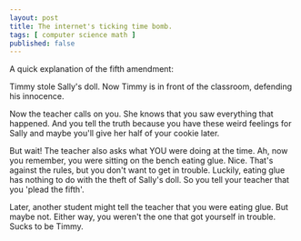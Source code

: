 ```yaml
---
layout: post
title: The internet's ticking time bomb.
tags: [ computer science math ]
published: false
---
```



A quick explanation of the fifth amendment:

Timmy stole Sally's doll. Now Timmy is in front of the classroom, defending his innocence.

Now the teacher calls on you. She knows that you saw everything that happened. And you tell the truth because you have these weird feelings for Sally and maybe you'll give her half of your cookie later.

But wait! The teacher also asks what YOU were doing at the time. Ah, now you remember, you were sitting on the bench eating glue. Nice. That's against the rules, but you don't want to get in trouble. Luckily, eating glue has nothing to do with the theft of Sally's doll. So you tell your teacher that you 'plead the fifth'.

Later, another student might tell the teacher that you were eating glue. But maybe not. Either way, you weren't the one that got yourself in trouble. Sucks to be Timmy.
